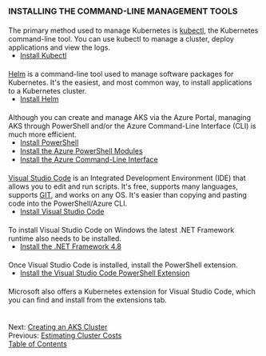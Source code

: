 
### **INSTALLING THE COMMAND-LINE MANAGEMENT TOOLS**

The primary method used to manage Kubernetes is [kubectl][link09], the 
Kubernetes command-line tool. You can use kubectl to manage a cluster, 
deploy applications and view the logs.
 - [Install Kubectl][link10]


[Helm][link11] is a command-line tool used to manage software packages for Kubernetes.
It's the easiest, and most common way, to install applications to a Kubernetes
cluster. 
 - [Install Helm][link12]


Although you can create and manage AKS via the Azure Portal, managing 
AKS through PowerShell and/or the Azure Command-Line Interface (CLI) is much more 
efficient.
 - [Install PowerShell][link01]
 - [Install the Azure PowerShell Modules][link02]
 - [Install the Azure Command-Line Interface][link03]


[Visual Studio Code][link04] is an Integrated Development Environment (IDE) 
that allows you to edit and run scripts. It's free, supports many languages,
supports [GIT][link06], and works on any OS. It's easier than copying and 
pasting code into the PowerShell/Azure CLI.
 - [Install Visual Studio Code][link05]

To install Visual Studio Code on Windows the latest .NET Framework runtime 
also needs to be installed.
 - [Install the .NET Framework 4.8][link07]

Once Visual Studio Code is installed, install the PowerShell extension.
 - [Install the Visual Studio Code PowerShell Extension][link08]

Microsoft also offers a Kubernetes extension for Visual Studio Code, which 
you can find and install from the extensions tab.


\
Next: [Creating an AKS Cluster](.\04_create_cluster.html) \
Previous: [Estimating Cluster Costs](.\02_costs.html) \
[Table of Contents](.\index.html)


[link01]: https://learn.microsoft.com/en-us/powershell/scripting/install/installing-powershell
[link02]: https://learn.microsoft.com/en-us/powershell/azure/install-azure-powershell
[link03]: https://learn.microsoft.com/en-us/cli/azure/install-azure-cli
[link04]: https://code.visualstudio.com
[link05]: https://code.visualstudio.com/docs/setup/setup-overview
[link06]: https://git-scm.com/book/en/v2/Getting-Started-Installing-Git
[link07]: https://dotnet.microsoft.com/en-us/download/dotnet-framework/net48
[link08]: https://code.visualstudio.com/docs/languages/powershell
[link09]: https://kubernetes.io/docs/reference/kubectl/
[link10]: https://kubernetes.io/docs/tasks/tools/#kubectl
[link11]: https://helm.sh
[link12]: https://helm.sh/docs/intro/install/

<style>
    p + ul { margin-block-start: -15px }
    p      { margin-block-start:  20px }
</style>
